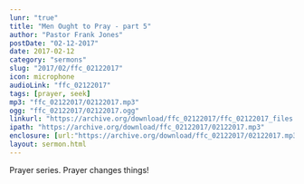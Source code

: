 ```yaml
---
lunr: "true"
title: "Men Ought to Pray - part 5"
author: "Pastor Frank Jones"
postDate: "02-12-2017"
date: 2017-02-12
category: "sermons"
slug: "2017/02/ffc_02122017"
icon: microphone
audioLink: "ffc_02122017"
tags: [prayer, seek]
mp3: "ffc_02122017/02122017.mp3"
ogg: "ffc_02122017/02122017.ogg"
linkurl: "https://archive.org/download/ffc_02122017/ffc_02122017_files.xml"
ipath: "https://archive.org/download/ffc_02122017/02122017.mp3"
enclosure: [url:"https://archive.org/download/ffc_02122017/02122017.mp3"]
layout: sermon.html
---
```


Prayer series.  Prayer changes things!